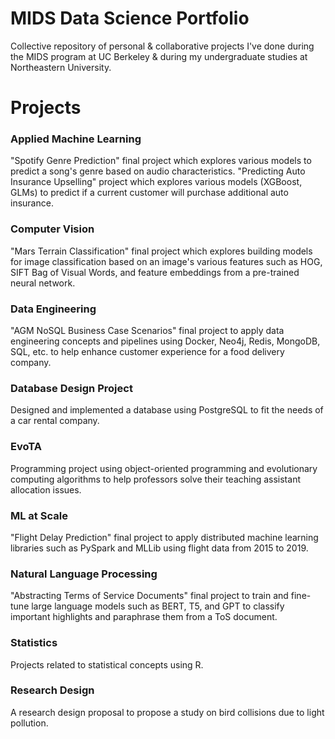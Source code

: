 # MIDS Data Science Portfolio
Collective repository of personal &amp; collaborative projects I've done during the MIDS program at UC Berkeley & during my undergraduate studies at Northeastern University.

# Projects
### Applied Machine Learning
"Spotify Genre Prediction" final project which explores various models to predict a song's genre based on audio characteristics.
"Predicting Auto Insurance Upselling" project which explores various models (XGBoost, GLMs) to predict if a current customer will purchase additional auto insurance.

### Computer Vision
"Mars Terrain Classification" final project which explores building models for image classification based on an image's various features such as HOG, SIFT Bag of Visual Words, and feature embeddings from a pre-trained neural network.

### Data Engineering
"AGM NoSQL Business Case Scenarios" final project to apply data engineering concepts and pipelines using Docker, Neo4j, Redis, MongoDB, SQL, etc. to help enhance customer experience for a food delivery company.

### Database Design Project
Designed and implemented a database using PostgreSQL to fit the needs of a car rental company.

### EvoTA
Programming project using object-oriented programming and evolutionary computing algorithms to help professors solve their teaching assistant allocation issues.

### ML at Scale
"Flight Delay Prediction" final project to apply distributed machine learning libraries such as PySpark and MLLib using flight data from 2015 to 2019.

### Natural Language Processing
"Abstracting Terms of Service Documents" final project to train and fine-tune large language models such as BERT, T5, and GPT to classify important highlights and paraphrase them from a ToS document.

### Statistics
Projects related to statistical concepts using R.  

### Research Design
A research design proposal to propose a study on bird collisions due to light pollution.
